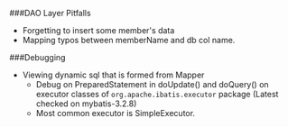 ###DAO Layer Pitfalls
  - Forgetting to insert some member's data
  - Mapping typos between memberName and db col name.

###Debugging
  - Viewing dynamic sql that is formed from Mapper
     - Debug on PreparedStatement in doUpdate() and doQuery() on executor classes of `org.apache.ibatis.executor` package (Latest checked on mybatis-3.2.8)
     - Most common executor is SimpleExecutor.

